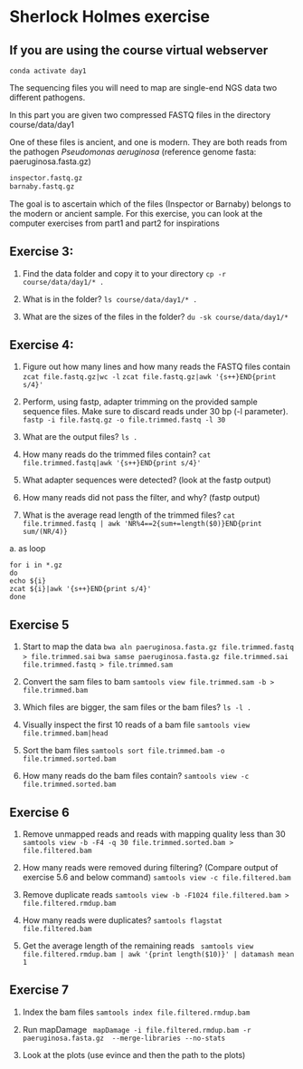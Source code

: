 # Sherlock Holmes exercise 

## If you are using the course virtual webserver
```
conda activate day1
```


The sequencing files you will need to map are single-end NGS data two different pathogens.

In this part you are given two compressed FASTQ files in the directory course/data/day1

One of these files is ancient, and one is modern. They are both reads from the pathogen <i>Pseudomonas aeruginosa</i> (reference genome fasta: paeruginosa.fasta.gz)

~~~bash
inspector.fastq.gz
barnaby.fastq.gz 
~~~

The goal is to ascertain which of the files (Inspector or Barnaby) belongs to the modern or ancient sample. For this exercise, you can look at the computer exercises from part1 and part2 for inspirations 

## Exercise 3:

1. Find the data folder and copy it to your directory
 ```cp -r course/data/day1/* .```

2. What is in the folder?
```ls course/data/day1/* .```

3. What are the sizes of the files in the folder?
```du -sk course/data/day1/*```


## Exercise 4:

1. Figure out how many lines and how many reads the FASTQ files contain
```zcat file.fastq.gz|wc -l```
```zcat file.fastq.gz|awk '{s++}END{print s/4}'```
   
2. Perform, using fastp, adapter trimming on the provided sample sequence files. Make sure to discard reads under 30 bp (-l parameter).
```fastp -i file.fastq.gz -o file.trimmed.fastq -l 30```

3. What are the output files?
``` ls . ``` 

4. How many reads do the trimmed files contain?
```cat file.trimmed.fastq|awk '{s++}END{print s/4}'```

5. What adapter sequences were detected? (look at the fastp output)

6. How many reads did not pass the filter, and why? (fastp output)

7. What is the average read length of the trimmed files?
```cat file.trimmed.fastq | awk 'NR%4==2{sum+=length($0)}END{print sum/(NR/4)}```   

a. as loop

```
for i in *.gz
do
echo ${i}
zcat ${i}|awk '{s++}END{print s/4}'
done
```

## Exercise 5 

1. Start to map the data
``` bwa aln paeruginosa.fasta.gz file.trimmed.fastq > file.trimmed.sai ``` 
``` bwa samse paeruginosa.fasta.gz file.trimmed.sai file.trimmed.fastq > file.trimmed.sam ``` 
   
2. Convert the sam files to bam
``` samtools view file.trimmed.sam -b > file.trimmed.bam ```

3. Which files are bigger, the sam files or the bam files?
``` ls -l . ``` 

4. Visually inspect the first 10 reads of a bam file
``` samtools view file.trimmed.bam|head ```

5. Sort the bam files
   ``` samtools sort file.trimmed.bam -o file.trimmed.sorted.bam ```

6. How many reads do the bam files contain?
   ``` samtools view -c file.trimmed.sorted.bam ```
   
   
## Exercise 6 

1. Remove unmapped reads and reads with mapping quality less than 30
   ``` samtools view -b -F4 -q 30 file.trimmed.sorted.bam > file.filtered.bam ```

2. How many reads were removed during filtering? (Compare output of exercise 5.6 and below command)
   ``` samtools view -c file.filtered.bam ```

3. Remove duplicate reads
   ``` samtools view -b -F1024 file.filtered.bam > file.filtered.rmdup.bam ```

4. How many reads were duplicates?
   ``` samtools flagstat file.filtered.bam ```

5. Get the average length of the remaining reads
 ```  samtools view file.filtered.rmdup.bam | awk '{print length($10)}' | datamash mean 1 ```

## Exercise 7

1. Index the bam files
   ``` samtools index file.filtered.rmdup.bam ```

2. Run mapDamage
   ``` mapDamage -i file.filtered.rmdup.bam -r  paeruginosa.fasta.gz  --merge-libraries --no-stats```

3. Look at the plots (use evince and then the path to the plots) 





